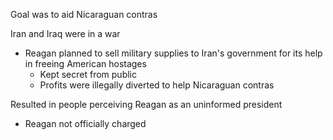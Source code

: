 
Goal was to aid Nicaraguan contras 

Iran and Iraq were in a war
- Reagan planned to sell military supplies to Iran's government for its help in freeing American hostages
	- Kept secret from public
	- Profits were illegally diverted to help Nicaraguan contras

Resulted in people perceiving Reagan as an uninformed president 
- Reagan not officially charged


